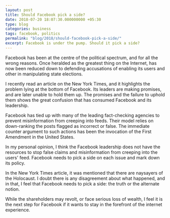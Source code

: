 ```yaml
---
layout: post
title: Should Facebook pick a side?
date: 2018-07-20 18:07:30.000000000 +05:30
type: blog
categories: business
tags: facebook, politics
permalink: "blog/2018/should-facebook-pick-a-side/"
excerpt: Facebook is under the pump. Should it pick a side?
---
```


Facebook has been at the centre of the political spectrum, and for all the wrong reasons. Once heralded as the greatest thing on the Internet, has now been reduced down to defending accusations of enabling its users and other in manipulating state elections.

I recently read an article on the New York Times, and it highlights the problem lying at the bottom of Facebook. Its leaders are making promises, and are later unable to hold them up. The promises and the failure to uphold them shows the great confusion that has consumed Facebook and its leadership.

Facebook has tied up with many of the leading fact-checking agencies to prevent misinformation from creeping into feeds. Their model relies on down-ranking the posts flagged as incorrect or false. The immediate counter argument to such actions has been the invocation of the First Amendment in the United States.

In my personal opinion, I think the Facebook leadership does not have the resources to stop false claims and misinformation from creeping into the users' feed. Facebook needs to pick a side on each issue and mark down its policy.

In the New York Times article, it was mentioned that there are naysayers of the Holocaust. I doubt there is any disagreement about what happened, and in that, I feel that Facebook needs to pick a side: the truth or the alternate notion.

While the shareholders may revolt, or face serious loss of wealth, I feel it is the next step for Facebook if it wants to stay in the forefront of the internet experience.
